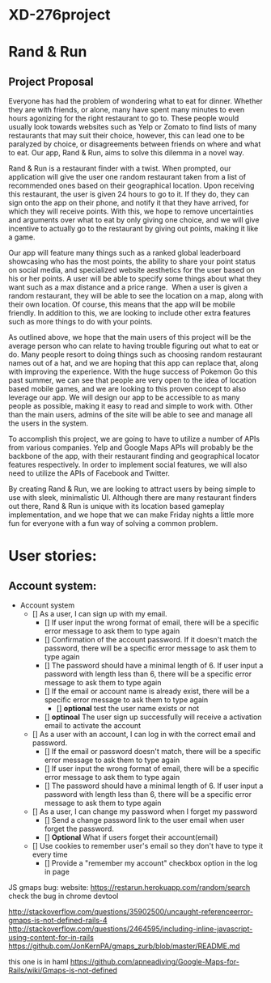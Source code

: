 
# XD-276project
# Rand & Run
## Project Proposal

Everyone has had the problem of wondering what to eat for dinner. Whether they are with friends, or alone, many have spent many minutes to even hours agonizing for the right restaurant to go to. These people would usually look towards websites such as Yelp or Zomato to find lists of many restaurants that may suit their choice, however, this can lead one to be paralyzed by choice, or disagreements between friends on where and what to eat. Our app, Rand & Run, aims to solve this dilemma in a novel way.

Rand & Run is a restaurant finder with a twist. When prompted, our application will give the user one random restaurant taken from a list of recommended ones based on their geographical location. Upon receiving this restaurant, the user is given 24 hours to go to it. If they do, they can sign onto the app on their phone, and notify it that they have arrived, for which they will receive points. With this, we hope to remove uncertainties and arguments over what to eat by only giving one choice, and we will give incentive to actually go to the restaurant by giving out points, making it like a game.

Our app will feature many things such as a ranked global leaderboard showcasing who has the most points, the ability to share your point status on social media, and specialized website aesthetics for the user based on his or her points. A user will be able to specify some things about what they want such as a max distance and a price range.  When a user is given a random restaurant, they will be able to see the location on a map, along with their own location. Of course, this means that the app will be mobile friendly. In addition to this, we are looking to include other extra features such as more things to do with your points.
	
As outlined above, we hope that the main users of this project will be the average person who can relate to having trouble figuring out what to eat or do. Many people resort to doing things such as choosing random restaurant names out of a hat, and we are hoping that this app can replace that, along with improving the experience. With the huge success of Pokemon Go this past summer, we can see that people are very open to the idea of location based mobile games, and we are looking to this proven concept to also leverage our app. We will design our app to be accessible to as many people as possible, making it easy to read and simple to work with. Other than the main users, admins of the site will be able to see and manage all the users in the system.
	
To accomplish this project, we are going to have to utilize a number of APIs from various companies. Yelp and Google Maps APIs will probably be the backbone of the app, with their restaurant finding and geographical locator features respectively. In order to implement social features, we will also need to utilize the APIs of Facebook and Twitter.

By creating Rand & Run, we are looking to attract users by being simple to use with sleek, minimalistic UI. Although there are many restaurant finders out there, Rand & Run is unique with its location based gameplay implementation, and we hope that we can make Friday nights a little more fun for everyone with a fun way of solving a common problem.

# User stories:
## Account system:
*   Account system
    *   []  As a user, I can sign up with my email. 
        *   [] If user input the wrong format of email, there will be a specific error message to ask them to type again 
        *   [] Confirmation of the account password. If it doesn't match the password, there will be a specific error message to ask them to type again
        *   [] The password should have a minimal length of 6. If user input a password with length less than 6, there will be a specific error message to ask them to type again
        *   [] If the email or account name is already exist, there will be a specific error message to ask them to type again
            *  [] **optional** test the user name exists or not
        *   [] **optinoal** The user sign up successfully will receive a activation email to activate the account
    *   []  As a user with an account, I can log in with the correct email and password.
        *   [] If the email or password doesn't match, there will be a specific error message to ask them to type again
        *   [] If user input the wrong format of email, there will be a specific error message to ask them to type again 
        *   [] The password should have a minimal length of 6. If user input a password with length less than 6, there will be a specific error message to ask them to type again
    *   []  As a user, I can change my password when I forget my password
        *   []  Send a change password link to the user email when user forget the password. 
        *   []  **Optional** What if users forget their account(email)
    *   []  Use cookies to remember user's email so they don't have to type it every time
        *   []  Provide a "remember my account" checkbox option in the log in page
        
JS gmaps bug:
website:
https://restarun.herokuapp.com/random/search
check the bug in chrome devtool

http://stackoverflow.com/questions/35902500/uncaught-referenceerror-gmaps-is-not-defined-rails-4
http://stackoverflow.com/questions/2464595/including-inline-javascript-using-content-for-in-rails
https://github.com/JonKernPA/gmaps_zurb/blob/master/README.md

this one is in haml
https://github.com/apneadiving/Google-Maps-for-Rails/wiki/Gmaps-is-not-defined
